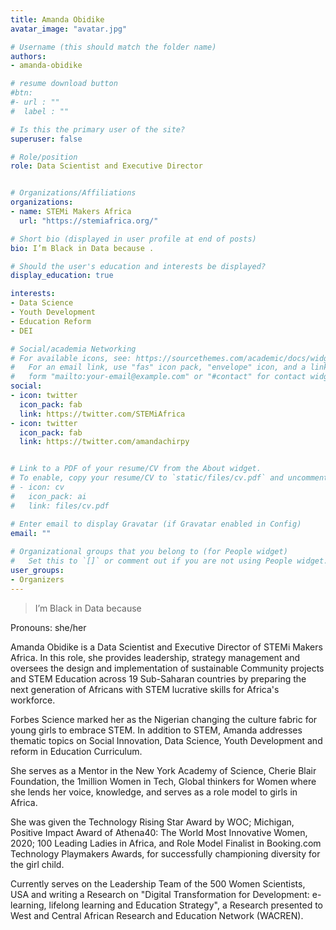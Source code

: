 ```yaml
---
title: Amanda Obidike 
avatar_image: "avatar.jpg"

# Username (this should match the folder name)
authors:
- amanda-obidike

# resume download button
#btn:
#- url : ""
#  label : ""

# Is this the primary user of the site?
superuser: false

# Role/position
role: Data Scientist and Executive Director 


# Organizations/Affiliations
organizations:
- name: STEMi Makers Africa
  url: "https://stemiafrica.org/"

# Short bio (displayed in user profile at end of posts)
bio: I’m Black in Data because .

# Should the user's education and interests be displayed?
display_education: true

interests:
- Data Science
- Youth Development 
- Education Reform
- DEI

# Social/academia Networking
# For available icons, see: https://sourcethemes.com/academic/docs/widgets/#icons
#   For an email link, use "fas" icon pack, "envelope" icon, and a link in the
#   form "mailto:your-email@example.com" or "#contact" for contact widget.
social:
- icon: twitter
  icon_pack: fab
  link: https://twitter.com/STEMiAfrica
- icon: twitter
  icon_pack: fab
  link: https://twitter.com/amandachirpy


# Link to a PDF of your resume/CV from the About widget.
# To enable, copy your resume/CV to `static/files/cv.pdf` and uncomment the lines below.  
# - icon: cv
#   icon_pack: ai
#   link: files/cv.pdf

# Enter email to display Gravatar (if Gravatar enabled in Config)
email: ""
  
# Organizational groups that you belong to (for People widget)
#   Set this to `[]` or comment out if you are not using People widget.  
user_groups:
- Organizers
---
```

> I’m Black in Data because 

Pronouns: she/her

Amanda Obidike is a Data Scientist and Executive Director of STEMi Makers Africa. In this role, she provides leadership, strategy management and oversees the design and implementation of sustainable Community projects and STEM Education across 19 Sub-Saharan countries by preparing the next generation of Africans with STEM lucrative skills for Africa's workforce.

Forbes Science marked her as the Nigerian changing the culture fabric for young girls to embrace STEM. In addition to STEM, Amanda addresses thematic topics on Social Innovation, Data Science, Youth Development and reform in Education Curriculum.

She serves as a Mentor in the New York Academy of Science, Cherie Blair Foundation, the 1million Women in Tech, Global thinkers for Women where she lends her voice, knowledge, and serves as a role model to girls in Africa.

She was given the Technology Rising Star Award by WOC; Michigan, Positive Impact Award of Athena40: The World Most Innovative Women, 2020; 100 Leading Ladies in Africa, and Role Model Finalist in Booking.com Technology Playmakers Awards, for successfully championing diversity for the girl child.

Currently serves on the Leadership Team of the 500 Women Scientists, USA and writing a Research on "Digital Transformation for Development: e-learning, lifelong learning and Education Strategy", a Research presented to West and Central African Research and Education Network (WACREN).

